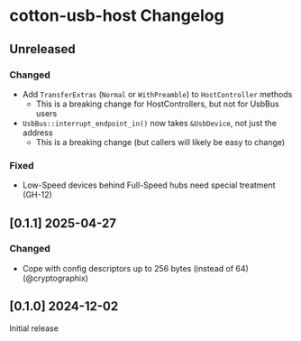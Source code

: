 
# cotton-usb-host Changelog

## Unreleased

### Changed

* Add `TransferExtras` (`Normal` or `WithPreamble`) to `HostController` methods
  * This is a breaking change for HostControllers, but not for UsbBus users
* `UsbBus::interrupt_endpoint_in()` now takes `&UsbDevice`, not just the address
  * This is a breaking change (but callers will likely be easy to change)

### Fixed

* Low-Speed devices behind Full-Speed hubs need special treatment (GH-12)

## [0.1.1] 2025-04-27

### Changed

* Cope with config descriptors up to 256 bytes (instead of 64) (@cryptographix)

## [0.1.0] 2024-12-02

Initial release
